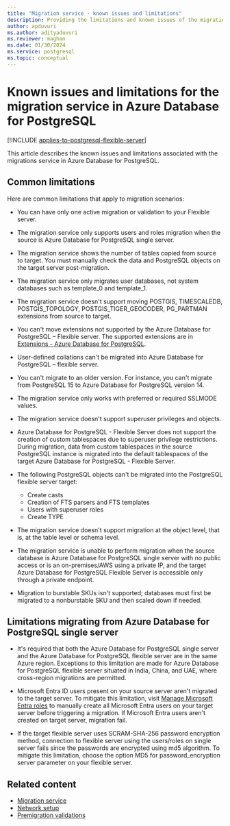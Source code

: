 ```yaml
---
title: "Migration service - known issues and limitations"
description: Providing the limitations and known issues of the migration service in Azure Database for PostgreSQL.
author: apduvuri
ms.author: adityaduvuri
ms.reviewer: maghan
ms.date: 01/30/2024
ms.service: postgresql
ms.topic: conceptual
---
```


# Known issues and limitations for the migration service in Azure Database for PostgreSQL

[!INCLUDE [applies-to-postgresql-flexible-server](../../includes/applies-to-postgresql-flexible-server.md)]

This article describes the known issues and limitations associated with the migrations service in Azure Database for PostgreSQL.

## Common limitations

Here are common limitations that apply to migration scenarios:

- You can have only one active migration or validation to your Flexible server.

- The migration service only supports users and roles migration when the source is Azure Database for PostgreSQL single server.

- The migration service shows the number of tables copied from source to target. You must manually check the data and PostgreSQL objects on the target server post-migration.

- The migration service only migrates user databases, not system databases such as template_0 and template_1.

- The migration service doesn't support moving POSTGIS, TIMESCALEDB, POSTGIS_TOPOLOGY, POSTGIS_TIGER_GEOCODER, PG_PARTMAN extensions from source to target.

- You can't move extensions not supported by the Azure Database for PostgreSQL – Flexible server. The supported extensions are in [Extensions - Azure Database for PostgreSQL](/azure/postgresql/flexible-server/concepts-extensions).

- User-defined collations can't be migrated into Azure Database for PostgreSQL – flexible server.

- You can't migrate to an older version. For instance, you can't migrate from PostgreSQL 15 to Azure Database for PostgreSQL version 14.

- The migration service only works with preferred or required SSLMODE values.

- The migration service doesn't support superuser privileges and objects.

- Azure Database for PostgreSQL - Flexible Server does not support the creation of custom tablespaces due to superuser privilege restrictions. During migration, data from custom tablespaces in the source PostgreSQL instance is migrated into the default tablespaces of the target Azure Database for PostgreSQL - Flexible Server.

- The following PostgreSQL objects can't be migrated into the PostgreSQL flexible server target:
    - Create casts
    - Creation of FTS parsers and FTS templates
    - Users with superuser roles
    - Create TYPE

- The migration service doesn't support migration at the object level, that is, at the table level or schema level.

- The migration service is unable to perform migration when the source database is Azure Database for PostgreSQL single server with no public access or is an on-premises/AWS using a private IP, and the target Azure Database for PostgreSQL Flexible Server is accessible only through a private endpoint.

- Migration to burstable SKUs isn't supported; databases must first be migrated to a nonburstable SKU and then scaled down if needed.

## Limitations migrating from Azure Database for PostgreSQL single server

- It's required that both the Azure Database for PostgreSQL single server and the Azure Database for PostgreSQL flexible server are in the same Azure region. Exceptions to this limitation are made for Azure Database for PostgreSQL flexible server situated in India, China, and UAE, where cross-region migrations are permitted.

- Microsoft Entra ID users present on your source server aren't migrated to the target server. To mitigate this limitation, visit [Manage Microsoft Entra roles](../../flexible-server/how-to-manage-azure-ad-users.md) to manually create all Microsoft Entra users on your target server before triggering a migration. If Microsoft Entra users aren't created on target server, migration fail.

- If the target flexible server uses SCRAM-SHA-256 password encryption method, connection to flexible server using the users/roles on single server fails since the passwords are encrypted using md5 algorithm. To mitigate this limitation, choose the option MD5 for password_encryption server parameter on your flexible server.

## Related content

- [Migration service](concepts-migration-service-postgresql.md)
- [Network setup](how-to-network-setup-migration-service.md)
- [Premigration validations](concepts-premigration-migration-service.md)

